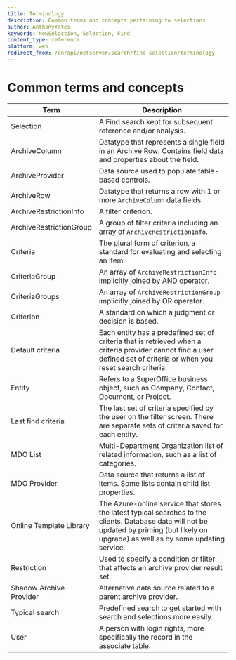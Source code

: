 ```yaml
---
title: Terminology
description: Common terms and concepts pertaining to selections
author: AnthonyYates
keywords: NewSelection, Selection, Find
content_type: reference
platform: web
redirect_from: /en/api/netserver/search/find-selection/terminology
---
```


# Common terms and concepts

| Term | Description |
|---|---|
| Selection | A Find search kept for subsequent reference and/or analysis. |
| ArchiveColumn | Datatype that represents a single field in an Archive Row. Contains field data and properties about the field. |
| ArchiveProvider | Data source used to populate table-based controls. |
| ArchiveRow | Datatype that returns a row with 1 or more `ArchiveColumn` data fields. |
| ArchiveRestrictionInfo | A filter criterion. |
| ArchiveRestrictionGroup | A group of filter criteria including an array of `ArchiveRestrictionInfo`. |
| Criteria | The plural form of criterion, a standard for evaluating and selecting an item. |
| CriteriaGroup | An array of `ArchiveRestrictionInfo` implicitly joined by AND operator. |
| CriteriaGroups | An array of `ArchiveRestrictionGroup` implicitly joined by OR operator. |
| Criterion | A standard on which a judgment or decision is based. |
| Default criteria | Each entity has a predefined set of criteria that is retrieved when a criteria provider cannot find a user defined set of criteria or when you reset search criteria. |
| Entity | Refers to a SuperOffice business object, such as Company, Contact, Document, or Project.|
| Last find criteria | The last set of criteria specified by the user on the filter screen. There are separate sets of criteria saved for each entity. |
| MDO List | Multi-Department Organization list of related information, such as a list of categories. |
| MDO Provider | Data source that returns a list of items. Some lists contain child list properties. |
| Online Template Library | The Azure-online service that stores the latest typical searches to the clients. Database data will not be updated by priming (but likely on upgrade) as well as by some updating service. |
| Restriction | Used to specify a condition or filter that affects an archive provider result set. |
| Shadow Archive Provider | Alternative data source related to a parent archive provider. |
| Typical search | Predefined search to get started with search and selections more easily.|
| User | A person with login rights, more specifically the record in the associate table. |

<!-- Referenced links -->
